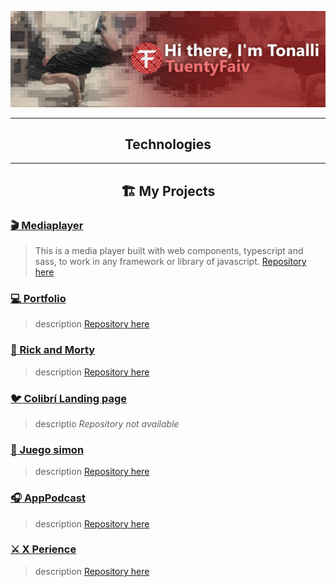 [![Hi there 👋, I'm Tonalli 😁💻](./heroGitHub.png)](https://tuentyfaiv.vercel.app/)
<!--About Me-->
<!--Contact Info-->

<hr/>
<h2 align="center">Technologies</h2>
<!--Logos with names-->
<!--Or Images with logoa and names-->
<hr/>
<h2 align="center">🏗 My Projects</h2>

### **<a href="https://www.npmjs.com/package/@tuentyfaiv/mediaplayer" target="_blank" rel="noopener noreferrer">🎬 Mediaplayer</a>**
> This is a media player built with web components, typescript and sass, to work in any framework or library of javascript.
[Repository here](https://github.com/TuentyFaiv/Mediaplayer)

### **[💻 Portfolio](https://tuentyfaiv.vercel.app/)**
> description
[Repository here](https://github.com/TuentyFaiv/website)

### **[🧪 Rick and Morty](https://rickandmorty.tuentyfaiv.vercel.app/)**
> description
[Repository here](https://github.com/TuentyFaiv/Rick-and-Morty)

### **[🐦 Colibrí Landing page](https://colibri.education/)**
> descriptio
_Repository not available_

### **[🎨 Juego simon](https://tuentyfaiv.github.io/JuegoSimon/)**
> description
[Repository here](https://github.com/TuentyFaiv/JuegoSimon)

### **[🎧 AppPodcast](https://podcast.tuentyfaiv.vercel.app/)**
> description
[Repository here](https://github.com/TuentyFaiv/AppPodcast)

### **[⚔ X Perience](https://xperience.vercel.app/)**
> description
[Repository here](https://github.com/TuentyFaiv/giveMeExperience)
